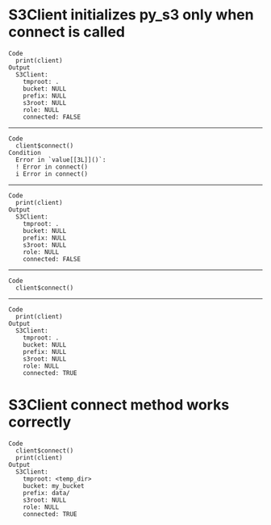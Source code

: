 # S3Client initializes py_s3 only when connect is called

    Code
      print(client)
    Output
      S3Client:
        tmproot: . 
        bucket: NULL 
        prefix: NULL 
        s3root: NULL 
        role: NULL 
        connected: FALSE 

---

    Code
      client$connect()
    Condition
      Error in `value[[3L]]()`:
      ! Error in connect()
      i Error in connect()

---

    Code
      print(client)
    Output
      S3Client:
        tmproot: . 
        bucket: NULL 
        prefix: NULL 
        s3root: NULL 
        role: NULL 
        connected: FALSE 

---

    Code
      client$connect()

---

    Code
      print(client)
    Output
      S3Client:
        tmproot: . 
        bucket: NULL 
        prefix: NULL 
        s3root: NULL 
        role: NULL 
        connected: TRUE 

# S3Client connect method works correctly

    Code
      client$connect()
      print(client)
    Output
      S3Client:
        tmproot: <temp_dir>
        bucket: my_bucket 
        prefix: data/ 
        s3root: NULL 
        role: NULL 
        connected: TRUE 

